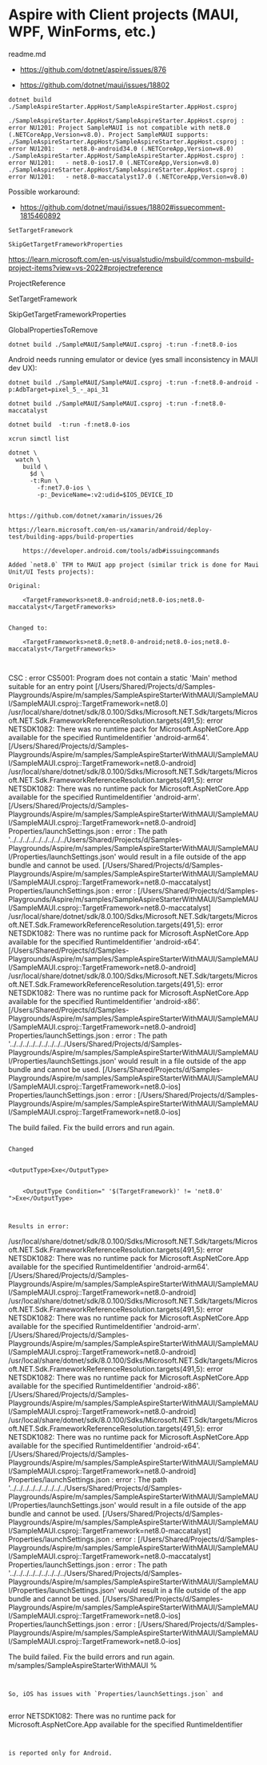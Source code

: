 # Aspire with Client projects (MAUI, WPF, WinForms, etc.)

readme.md

*   https://github.com/dotnet/aspire/issues/876

*   https://github.com/dotnet/maui/issues/18802

```
dotnet build ./SampleAspireStarter.AppHost/SampleAspireStarter.AppHost.csproj
```

```
./SampleAspireStarter.AppHost/SampleAspireStarter.AppHost.csproj : error NU1201: Project SampleMAUI is not compatible with net8.0 (.NETCoreApp,Version=v8.0). Project SampleMAUI supports:
./SampleAspireStarter.AppHost/SampleAspireStarter.AppHost.csproj : error NU1201:   - net8.0-android34.0 (.NETCoreApp,Version=v8.0)
./SampleAspireStarter.AppHost/SampleAspireStarter.AppHost.csproj : error NU1201:   - net8.0-ios17.0 (.NETCoreApp,Version=v8.0)
./SampleAspireStarter.AppHost/SampleAspireStarter.AppHost.csproj : error NU1201:   - net8.0-maccatalyst17.0 (.NETCoreApp,Version=v8.0)
```

Possible workaround:

*   https://github.com/dotnet/maui/issues/18802#issuecomment-1815460892

`SetTargetFramework`

`SkipGetTargetFrameworkProperties`


https://learn.microsoft.com/en-us/visualstudio/msbuild/common-msbuild-project-items?view=vs-2022#projectreference

ProjectReference

  SetTargetFramework

  SkipGetTargetFrameworkProperties

  GlobalPropertiesToRemove



```
dotnet build ./SampleMAUI/SampleMAUI.csproj -t:run -f:net8.0-ios
```

Android needs running emulator or device (yes small inconsistency in MAUI dev UX):

```
dotnet build ./SampleMAUI/SampleMAUI.csproj -t:run -f:net8.0-android -p:AdbTarget=pixel_5_-_api_31
```

```
dotnet build ./SampleMAUI/SampleMAUI.csproj -t:run -f:net8.0-maccatalyst
```


```
dotnet build  -t:run -f:net8.0-ios

xcrun simctl list

```
    dotnet \
      watch \
        build \
          $d \
          -t:Run \
            -f:net7.0-ios \
            -p:_DeviceName=:v2:udid=$IOS_DEVICE_ID
```

https://github.com/dotnet/xamarin/issues/26

https://learn.microsoft.com/en-us/xamarin/android/deploy-test/building-apps/build-properties

    https://developer.android.com/tools/adb#issuingcommands

Added `net8.0` TFM to MAUI app project (similar trick is done for Maui Unit/UI Tests projects):

Original:

```
		<TargetFrameworks>net8.0-android;net8.0-ios;net8.0-maccatalyst</TargetFrameworks>
```

Changed to:

```
		<TargetFrameworks>net8.0;net8.0-android;net8.0-ios;net8.0-maccatalyst</TargetFrameworks>
```


```
CSC : error CS5001: Program does not contain a static 'Main' method suitable for an entry point [/Users/Shared/Projects/d/Samples-Playgrounds/Aspire/m/samples/SampleAspireStarterWithMAUI/SampleMAUI/SampleMAUI.csproj::TargetFramework=net8.0]
/usr/local/share/dotnet/sdk/8.0.100/Sdks/Microsoft.NET.Sdk/targets/Microsoft.NET.Sdk.FrameworkReferenceResolution.targets(491,5): error NETSDK1082: There was no runtime pack for Microsoft.AspNetCore.App available for the specified RuntimeIdentifier 'android-arm64'. [/Users/Shared/Projects/d/Samples-Playgrounds/Aspire/m/samples/SampleAspireStarterWithMAUI/SampleMAUI/SampleMAUI.csproj::TargetFramework=net8.0-android]
/usr/local/share/dotnet/sdk/8.0.100/Sdks/Microsoft.NET.Sdk/targets/Microsoft.NET.Sdk.FrameworkReferenceResolution.targets(491,5): error NETSDK1082: There was no runtime pack for Microsoft.AspNetCore.App available for the specified RuntimeIdentifier 'android-arm'. [/Users/Shared/Projects/d/Samples-Playgrounds/Aspire/m/samples/SampleAspireStarterWithMAUI/SampleMAUI/SampleMAUI.csproj::TargetFramework=net8.0-android]
Properties/launchSettings.json : error : The path '../../../../../../../../../Users/Shared/Projects/d/Samples-Playgrounds/Aspire/m/samples/SampleAspireStarterWithMAUI/SampleMAUI/Properties/launchSettings.json' would result in a file outside of the app bundle and cannot be used. [/Users/Shared/Projects/d/Samples-Playgrounds/Aspire/m/samples/SampleAspireStarterWithMAUI/SampleMAUI/SampleMAUI.csproj::TargetFramework=net8.0-maccatalyst]
Properties/launchSettings.json : error :          [/Users/Shared/Projects/d/Samples-Playgrounds/Aspire/m/samples/SampleAspireStarterWithMAUI/SampleMAUI/SampleMAUI.csproj::TargetFramework=net8.0-maccatalyst]
/usr/local/share/dotnet/sdk/8.0.100/Sdks/Microsoft.NET.Sdk/targets/Microsoft.NET.Sdk.FrameworkReferenceResolution.targets(491,5): error NETSDK1082: There was no runtime pack for Microsoft.AspNetCore.App available for the specified RuntimeIdentifier 'android-x64'. [/Users/Shared/Projects/d/Samples-Playgrounds/Aspire/m/samples/SampleAspireStarterWithMAUI/SampleMAUI/SampleMAUI.csproj::TargetFramework=net8.0-android]
/usr/local/share/dotnet/sdk/8.0.100/Sdks/Microsoft.NET.Sdk/targets/Microsoft.NET.Sdk.FrameworkReferenceResolution.targets(491,5): error NETSDK1082: There was no runtime pack for Microsoft.AspNetCore.App available for the specified RuntimeIdentifier 'android-x86'. [/Users/Shared/Projects/d/Samples-Playgrounds/Aspire/m/samples/SampleAspireStarterWithMAUI/SampleMAUI/SampleMAUI.csproj::TargetFramework=net8.0-android]
Properties/launchSettings.json : error : The path '../../../../../../../../../Users/Shared/Projects/d/Samples-Playgrounds/Aspire/m/samples/SampleAspireStarterWithMAUI/SampleMAUI/Properties/launchSettings.json' would result in a file outside of the app bundle and cannot be used. [/Users/Shared/Projects/d/Samples-Playgrounds/Aspire/m/samples/SampleAspireStarterWithMAUI/SampleMAUI/SampleMAUI.csproj::TargetFramework=net8.0-ios]
Properties/launchSettings.json : error :          [/Users/Shared/Projects/d/Samples-Playgrounds/Aspire/m/samples/SampleAspireStarterWithMAUI/SampleMAUI/SampleMAUI.csproj::TargetFramework=net8.0-ios]

The build failed. Fix the build errors and run again.
```

Changed


```
    <OutputType>Exe</OutputType>
```

```
		<OutputType Condition=" '$(TargetFramework)' != 'net8.0' ">Exe</OutputType>
```


Results in error:

```
/usr/local/share/dotnet/sdk/8.0.100/Sdks/Microsoft.NET.Sdk/targets/Microsoft.NET.Sdk.FrameworkReferenceResolution.targets(491,5): error NETSDK1082: There was no runtime pack for Microsoft.AspNetCore.App available for the specified RuntimeIdentifier 'android-arm64'. [/Users/Shared/Projects/d/Samples-Playgrounds/Aspire/m/samples/SampleAspireStarterWithMAUI/SampleMAUI/SampleMAUI.csproj::TargetFramework=net8.0-android]
/usr/local/share/dotnet/sdk/8.0.100/Sdks/Microsoft.NET.Sdk/targets/Microsoft.NET.Sdk.FrameworkReferenceResolution.targets(491,5): error NETSDK1082: There was no runtime pack for Microsoft.AspNetCore.App available for the specified RuntimeIdentifier 'android-arm'. [/Users/Shared/Projects/d/Samples-Playgrounds/Aspire/m/samples/SampleAspireStarterWithMAUI/SampleMAUI/SampleMAUI.csproj::TargetFramework=net8.0-android]
/usr/local/share/dotnet/sdk/8.0.100/Sdks/Microsoft.NET.Sdk/targets/Microsoft.NET.Sdk.FrameworkReferenceResolution.targets(491,5): error NETSDK1082: There was no runtime pack for Microsoft.AspNetCore.App available for the specified RuntimeIdentifier 'android-x86'. [/Users/Shared/Projects/d/Samples-Playgrounds/Aspire/m/samples/SampleAspireStarterWithMAUI/SampleMAUI/SampleMAUI.csproj::TargetFramework=net8.0-android]
/usr/local/share/dotnet/sdk/8.0.100/Sdks/Microsoft.NET.Sdk/targets/Microsoft.NET.Sdk.FrameworkReferenceResolution.targets(491,5): error NETSDK1082: There was no runtime pack for Microsoft.AspNetCore.App available for the specified RuntimeIdentifier 'android-x64'. [/Users/Shared/Projects/d/Samples-Playgrounds/Aspire/m/samples/SampleAspireStarterWithMAUI/SampleMAUI/SampleMAUI.csproj::TargetFramework=net8.0-android]
Properties/launchSettings.json : error : The path '../../../../../../../../../Users/Shared/Projects/d/Samples-Playgrounds/Aspire/m/samples/SampleAspireStarterWithMAUI/SampleMAUI/Properties/launchSettings.json' would result in a file outside of the app bundle and cannot be used. [/Users/Shared/Projects/d/Samples-Playgrounds/Aspire/m/samples/SampleAspireStarterWithMAUI/SampleMAUI/SampleMAUI.csproj::TargetFramework=net8.0-maccatalyst]
Properties/launchSettings.json : error :          [/Users/Shared/Projects/d/Samples-Playgrounds/Aspire/m/samples/SampleAspireStarterWithMAUI/SampleMAUI/SampleMAUI.csproj::TargetFramework=net8.0-maccatalyst]
Properties/launchSettings.json : error : The path '../../../../../../../../../Users/Shared/Projects/d/Samples-Playgrounds/Aspire/m/samples/SampleAspireStarterWithMAUI/SampleMAUI/Properties/launchSettings.json' would result in a file outside of the app bundle and cannot be used. [/Users/Shared/Projects/d/Samples-Playgrounds/Aspire/m/samples/SampleAspireStarterWithMAUI/SampleMAUI/SampleMAUI.csproj::TargetFramework=net8.0-ios]
Properties/launchSettings.json : error :          [/Users/Shared/Projects/d/Samples-Playgrounds/Aspire/m/samples/SampleAspireStarterWithMAUI/SampleMAUI/SampleMAUI.csproj::TargetFramework=net8.0-ios]

The build failed. Fix the build errors and run again.
m/samples/SampleAspireStarterWithMAUI % 
```


So, iOS has issues with `Properties/launchSettings.json` and  


```
error NETSDK1082: There was no runtime pack for Microsoft.AspNetCore.App available for the specified RuntimeIdentifier
```


is reported only for Android.
